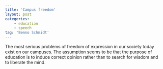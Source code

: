 ```yaml
---
title: 'Campus freedom'
layout: post
categories:
    - education
    - speech
tag: 'Benno Schmidt'
---
```


The most serious problems of freedom of expression in our society today exist on our campuses. The assumption seems to be that the purpose of education is to induce correct opinion rather than to search for wisdom and to liberate the mind.